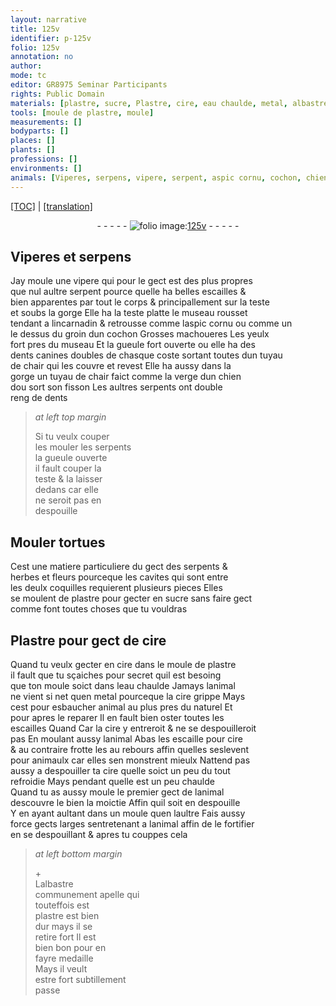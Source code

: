 ```yaml
---
layout: narrative
title: 125v
identifier: p-125v
folio: 125v
annotation: no
author:
mode: tc
editor: GR8975 Seminar Participants
rights: Public Domain
materials: [plastre, sucre, Plastre, cire, eau chaulde, metal, albastre]
tools: [moule de plastre, moule]
measurements: []
bodyparts: []
places: []
plants: []
professions: []
environments: []
animals: [Viperes, serpens, vipere, serpent, aspic cornu, cochon, chien, serpents, tortues]
---
```


 <p><a href="{{ site.baseurl }}/diplomatic/">[TOC]</a> | <a href="{{ site.baseurl }}/texts/p-125v_tl/" target="_blank">[translation]</a></p><div class="folio" align="center">- - - - - <a href="http://gallica.bnf.fr/ark:/12148/btv1b10500001g/f256.item.r=" target="_blank"><img src="https://cu-mkp.github.io/2017-workshop-edition/assets/photo-icon.png" alt="folio image: " style="display:inline-block; margin-bottom:-3px;"/>125v</a> - - - - - </div>  
  

## <span class="al">Viperes</span> et <span class="al">serpens</span>

 
 Jay moule une <span class="al">vipere</span> qui pour le gect est des plus propres<br/> que nul aultre <span class="al">serpent</span> pource quelle ha belles escailles &<br/> bien apparentes par tout le corps & principallem<span class="exp">ent</span> sur la teste <br/> et soubs la gorge Elle ha la teste platte le museau rousset<br/> tendant a lincarnadin & retrousse co<span class="exp">mm</span>e l<span class="al">aspic cornu</span> ou comme <span class="del">un</span><br/> le dessus du groin dun <span class="al">cochon</span> Grosses machoueres Les yeulx<br/> fort pres du museau Et la gueule fort ouverte ou elle <span class="add">ha</span> des<br/> dents canines doubles de chasque coste sortant toutes dun tuyau<br/> de chair qui les couvre et revest Elle ha aussy dans la<br/> gorge un tuyau de chair faict comme la verge dun <span class="al">chien</span><br/> dou sort son fisson Les aultres <span class="al">serpents</span> ont double<br/> reng de dents
 
> *at left top margin*
> 
> 
>   Si tu veulx <span class="del">couper</span><br/> <span class="del">les</span> mouler les <span class="al">serpents</span><br/> la gueule ouverte<br/> il fault couper la<br/> teste & la laisser<br/> dedans car elle<br/> ne seroit pas en<br/> despouille
 
 
  

## Mouler <span class="al">tortues</span>

 
 Cest une matiere particuliere du gect des <span class="al">serpents</span> &<br/> herbes et fleurs pourceque les cavites qui sont entre<br/> les deulx coquilles requierent plusieurs pieces Elles<br/> se moulent de <span class="m">plastre</span> pour gecter en <span class="m">sucre</span> sans faire gect<br/> co<span class="exp">mm</span>e font toutes choses que tu vouldras
 
 
  

## <span class="m">Plastre</span> pour gect de <span class="m">cire</span>

 
 Quand tu veulx gecter en <span class="m">cire</span> dans le <span class="tl">moule de <span class="m">plastre</span></span><br/> il fault que tu sçaiches pour secret quil est besoing<br/> que ton <span class="tl">moule</span> soict dans l<span class="m">eau chaulde</span> Jamays lanimal<br/> ne vient si net quen <span class="m">metal</span> pourceque la <span class="m">cire</span> grippe Mays<br/> cest pour esbaucher animal au plus pres du naturel <span class="del">Et</span><br/> pour apres le reparer Il en fault bien oster toutes les<br/> escailles <span class="del">Quand</span> <span class="add">Car</span> la cire y entreroit & ne se despouilleroit<br/> pas En moulant aussy lanimal Abas les escaille pour <span class="m">cire</span><br/> & au contraire frotte les au rebours affin quelles seslevent<br/> pour animaulx car elles sen monstrent mieulx Nattend pas<br/> aussy a despouiller ta <span class="m">cire</span> quelle soict <span class="del">un peu</span> du tout<br/> refroidie Mays pendant quelle est un peu chaulde<br/> Quand tu as aussy moule le premier gect de lanimal<br/> descouvre le bien la moictie Affin quil soit en despouille<br/> Y en ayant aultant dans un <span class="tl">moule</span> quen laultre Fais aussy<br/> force gects larges sentretenant a lanimal affin de le fortifier<br/> en se despouillant & apres tu couppes cela
 
> *at left bottom margin*
> 
> 
>   \+<br/> L<span class="m">albastre</span><br/> co<span class="exp">mmun</span>ement apelle qui<br/> touteffois est<br/> <span class="m">plastre</span> est bien<br/> dur mays il se<br/> retire fort Il est<br/> bien bon pour en<br/> fayre medaille<br/> Mays il veult<br/> estre fort subtillem<span class="exp">ent</span><br/> passe
 
 